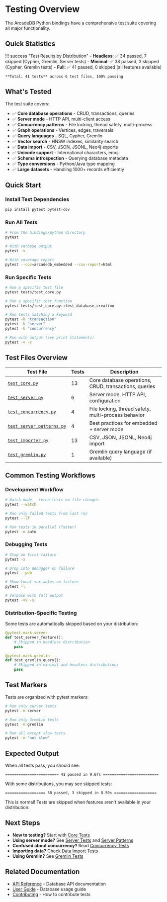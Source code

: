 # Testing Overview

The ArcadeDB Python bindings have a comprehensive test suite covering all major functionality.

## Quick Statistics

!!! success "Test Results by Distribution"
    - **Headless**: ✅ 34 passed, 7 skipped (Cypher, Gremlin, Server tests)
    - **Minimal**: ✅ 38 passed, 3 skipped (Cypher, Gremlin tests)
    - **Full**: ✅ 41 passed, 0 skipped (all features available)
    
    **Total: 41 tests** across 6 test files, 100% passing

## What's Tested

The test suite covers:

- ✅ **Core database operations** - CRUD, transactions, queries
- ✅ **Server mode** - HTTP API, multi-client access
- ✅ **Concurrency patterns** - File locking, thread safety, multi-process
- ✅ **Graph operations** - Vertices, edges, traversals
- ✅ **Query languages** - SQL, Cypher, Gremlin
- ✅ **Vector search** - HNSW indexes, similarity search
- ✅ **Data import** - CSV, JSON, JSONL, Neo4j exports
- ✅ **Unicode support** - International characters, emoji
- ✅ **Schema introspection** - Querying database metadata
- ✅ **Type conversions** - Python/Java type mapping
- ✅ **Large datasets** - Handling 1000+ records efficiently

## Quick Start

### Install Test Dependencies

```bash
pip install pytest pytest-cov
```

### Run All Tests

```bash
# From the bindings/python directory
pytest

# With verbose output
pytest -v

# With coverage report
pytest --cov=arcadedb_embedded --cov-report=html
```

### Run Specific Tests

```bash
# Run a specific test file
pytest tests/test_core.py

# Run a specific test function
pytest tests/test_core.py::test_database_creation

# Run tests matching a keyword
pytest -k "transaction"
pytest -k "server"
pytest -k "concurrency"

# Run with output (see print statements)
pytest -v -s
```

## Test Files Overview

| Test File | Tests | Description |
|-----------|-------|-------------|
| [`test_core.py`](test-core.md) | 13 | Core database operations, CRUD, transactions, queries |
| [`test_server.py`](test-server.md) | 6 | Server mode, HTTP API, configuration |
| [`test_concurrency.py`](test-concurrency.md) | 4 | File locking, thread safety, multi-process behavior |
| [`test_server_patterns.py`](test-server-patterns.md) | 4 | Best practices for embedded + server mode |
| [`test_importer.py`](test-importer.md) | 13 | CSV, JSON, JSONL, Neo4j import |
| [`test_gremlin.py`](test-gremlin.md) | 1 | Gremlin query language (if available) |

## Common Testing Workflows

### Development Workflow

```bash
# Watch mode - rerun tests on file changes
pytest --watch

# Run only failed tests from last run
pytest --lf

# Run tests in parallel (faster)
pytest -n auto
```

### Debugging Tests

```bash
# Stop on first failure
pytest -x

# Drop into debugger on failure
pytest --pdb

# Show local variables on failure
pytest -l

# Verbose with full output
pytest -vv -s
```

### Distribution-Specific Testing

Some tests are automatically skipped based on your distribution:

```python
@pytest.mark.server
def test_server_feature():
    # Skipped in headless distribution
    pass

@pytest.mark.gremlin
def test_gremlin_query():
    # Skipped in minimal and headless distributions
    pass
```

## Test Markers

Tests are organized with pytest markers:

```bash
# Run only server tests
pytest -m server

# Run only Gremlin tests
pytest -m gremlin

# Run all except slow tests
pytest -m "not slow"
```

## Expected Output

When all tests pass, you should see:

```
======================== 41 passed in 9.67s =========================
```

With some distributions, you may see skipped tests:

```
================== 38 passed, 3 skipped in 8.50s ===================
```

This is normal! Tests are skipped when features aren't available in your distribution.

## Next Steps

- **New to testing?** Start with [Core Tests](test-core.md)
- **Using server mode?** See [Server Tests](test-server.md) and [Server Patterns](test-server-patterns.md)
- **Confused about concurrency?** Read [Concurrency Tests](test-concurrency.md)
- **Importing data?** Check [Data Import Tests](test-importer.md)
- **Using Gremlin?** See [Gremlin Tests](test-gremlin.md)

## Related Documentation

- [API Reference](../../api/database.md) - Database API documentation
- [User Guide](../../guide/core/database.md) - Database usage guide
- [Contributing](contributing.md) - How to contribute tests
